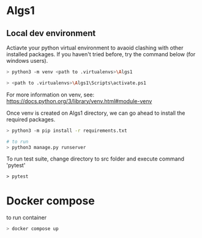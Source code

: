 # Algs1

## Local dev environment

Actiavte your python virtual environment to avaoid clashing with other installed packages. If you haven't tried before, try the command below (for windows users).

```sh
> python3 -m venv <path to .virtualenvs>\Algs1

> <path to .virtualenvs>\Algs1\Scripts\activate.ps1 
```

For more information on venv, see: https://docs.python.org/3/library/venv.html#module-venv

Once venv is created on Algs1 directory, we can go ahead to install the required packages.

```sh
> python3 -m pip install -r requirements.txt

# to run
> python3 manage.py runserver
```

To run test suite, change directory to src folder and execute command 'pytest'

```
> pytest
```

# Docker compose
to run container

```sh
> docker compose up
```